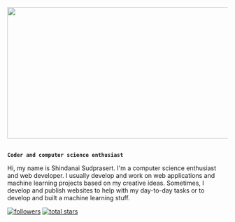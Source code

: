 <div align="center">
  <img src="https://i.pinimg.com/originals/2e/db/a4/2edba48745736beae36a6b90a77df47e.gif" height="300px" width="1000px">
</div>
<br> 

**`Coder and computer science enthusiast`**

<p> Hi, my name is Shindanai Sudprasert. I'm a computer science enthusiast and web developer. I usually develop and work on web applications and machine learning projects based on my creative ideas. Sometimes, I develop and publish websites to help with my day-to-day tasks or to develop and built a machine learning stuff.  
<p align="left">
    <a href="https://github.com/FiddleTheFallen?tab=followers"><img alt="followers" title="Follow me on Github" src="https://custom-icon-badges.demolab.com/github/followers/MintheStar?color=236ad3&labelColor=1155ba&style=for-the-badge&logo=person-add&label=Follow&logoColor=white"/></a>
    <a href="https://github.com/FiddleTheFallen?tab=repositories&sort=stargazers"><img alt="total stars" title="Total stars on GitHub" src="https://custom-icon-badges.demolab.com/github/stars/MintheStar?color=55960c&style=for-the-badge&labelColor=488207&logo=star"/></a>
</p>

